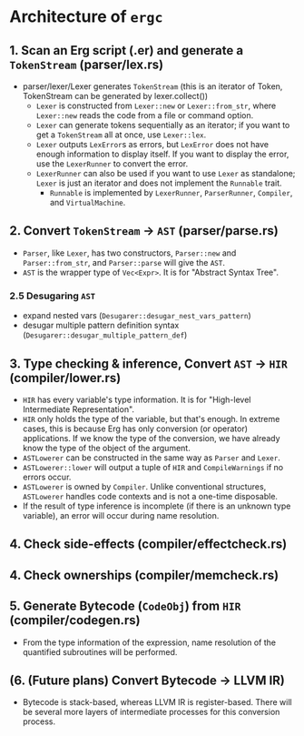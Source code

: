 # Architecture of `ergc`

## 1. Scan an Erg script (.er) and generate a `TokenStream` (parser/lex.rs)

* parser/lexer/Lexer generates `TokenStream` (this is an iterator of Token, TokenStream can be generated by lexer.collect())
  * `Lexer` is constructed from `Lexer::new` or `Lexer::from_str`, where `Lexer::new` reads the code from a file or command option.
  * `Lexer` can generate tokens sequentially as an iterator; if you want to get a `TokenStream` all at once, use `Lexer::lex`.
  * `Lexer` outputs `LexError`s as errors, but `LexError` does not have enough information to display itself. If you want to display the error, use the `LexerRunner` to convert the error.
  * `LexerRunner` can also be used if you want to use `Lexer` as standalone; `Lexer` is just an iterator and does not implement the `Runnable` trait.
    * `Runnable` is implemented by `LexerRunner`, `ParserRunner`, `Compiler`, and `VirtualMachine`.

## 2. Convert `TokenStream` -> `AST` (parser/parse.rs)

* `Parser`, like `Lexer`, has two constructors, `Parser::new` and `Parser::from_str`, and `Parser::parse` will give the `AST`.
* `AST` is the wrapper type of `Vec<Expr>`. It is for "Abstract Syntax Tree".

### 2.5 Desugaring `AST`

* expand nested vars (`Desugarer::desugar_nest_vars_pattern`)
* desugar multiple pattern definition syntax (`Desugarer::desugar_multiple_pattern_def`)

## 3. Type checking & inference, Convert `AST` -> `HIR` (compiler/lower.rs)

* `HIR` has every variable's type information. It is for "High-level Intermediate Representation".
* `HIR` only holds the type of the variable, but that's enough. In extreme cases, this is because Erg has only conversion (or operator) applications. If we know the type of the conversion, we have already know the type of the object of the argument.
* `ASTLowerer` can be constructed in the same way as `Parser` and `Lexer`.
* `ASTLowerer::lower` will output a tuple of `HIR` and `CompileWarnings` if no errors occur.
* `ASTLowerer` is owned by `Compiler`. Unlike conventional structures, `ASTLowerer` handles code contexts and is not a one-time disposable.
* If the result of type inference is incomplete (if there is an unknown type variable), an error will occur during name resolution.

## 4. Check side-effects (compiler/effectcheck.rs)

## 4. Check ownerships (compiler/memcheck.rs)

## 5. Generate Bytecode (`CodeObj`) from `HIR` (compiler/codegen.rs)

* From the type information of the expression, name resolution of the quantified subroutines will be performed.

## (6. (Future plans) Convert Bytecode -> LLVM IR)

* Bytecode is stack-based, whereas LLVM IR is register-based.
  There will be several more layers of intermediate processes for this conversion process.
